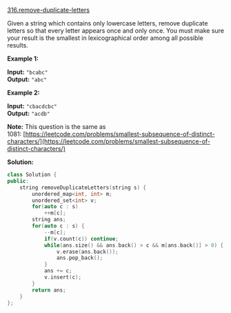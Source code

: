 [316.remove-duplicate-letters](https://leetcode.com/problems/remove-duplicate-letters/)  

Given a string which contains only lowercase letters, remove duplicate letters so that every letter appears once and only once. You must make sure your result is the smallest in lexicographical order among all possible results.

**Example 1:**

  
**Input:** `"bcabc"`  
**Output:** `"abc"`  

**Example 2:**

  
**Input:** `"cbacdcbc"`  
**Output:** `"acdb"`  

**Note:** This question is the same as 1081: [https://leetcode.com/problems/smallest-subsequence-of-distinct-characters/](https://leetcode.com/problems/smallest-subsequence-of-distinct-characters/)  



**Solution:**  

```cpp
class Solution {
public:
    string removeDuplicateLetters(string s) {
        unordered_map<int, int> m;
        unordered_set<int> v;
        for(auto c : s)
            ++m[c];
        string ans;
        for(auto c : s) {
            --m[c];
            if(v.count(c)) continue;
            while(ans.size() && ans.back() > c && m[ans.back()] > 0) {
                v.erase(ans.back());
                ans.pop_back();
            }
            ans += c;
            v.insert(c);
        }
        return ans;
    }
};
```
      